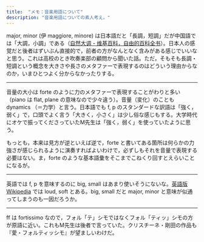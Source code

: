 ```yaml
---
title:  "メモ：音楽用語について"
description: "音楽用語についての素人考え。"
---
```


major, minor (伊 maggiore, minore) は日本語だと「長調，短調」だが中国語では「大調，小調」である（[自然大调 - 维基百科，自由的百科全书](http://zh.wikipedia.org/wiki/%E8%87%AA%E7%84%B6%E5%A4%A7%E8%B0%83 "自然大调 - 维基百科，自由的百科全书")）。日本人の感覚だと後者はずいぶん直接的で，前者の方がなんとなく含みがある感じでいいなと思う。これは高校のとき吹奏楽部の顧問から聞いた話。ただ，そもそも長調・短調という概念を大きさや長さのメタファーで表現するのはどういう理由からなのか，いまひとつよく分からなかったりする。

---

音量の大小は forte のように力のメタファーで表現することがわりと多い（piano は flat, plane の意味なので少々違う）。音量（変化）のことも dynamics （＝力学）と言う。日本語でも f, p のスタンダードな訳語は「強く，弱く」で，口頭でよく言う「大きく，小さく」は少し俗な感じもする。大学時代にオケで振ってくださっていたM先生は「強く，弱く」を使っていたように思う。

もっとも，本来は見方が逆といえば逆で，forte と書いてある箇所は何らかの力強さが感じられるように演奏すればよいわけで，必ずしもそれを音量で表現する必要はない。ま，forte のような基本語彙をそこまでこねくり回すとえらいことになるが。

---

英語では f, p を意味するのに big, small はあまり使いそうにないな。[英語版 Wikipedia](http://en.wikipedia.org/wiki/Dynamics_(music) "Dynamics (music) - Wikipedia, the free encyclopedia") では loud, soft とある。big, small だと major, minor と意味が似通ってしまうのも一因だろうか。

---

ff は fortissimo なので，フォル「テ」シモではなくフォル「ティッ」シモの方が原語に近い。これもM先生は後者で言っていた。クリスチーネ・剛田の作品も『愛・フォルティッシモ』が望ましいわけだ。
